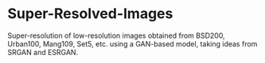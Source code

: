 # Super-Resolved-Images

Super-resolution of low-resolution images obtained from BSD200, Urban100, Mang109, Set5, etc. using a GAN-based model, taking ideas from SRGAN and ESRGAN.
